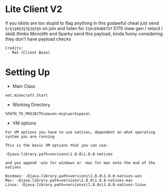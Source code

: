 
# Lite Client V2

if you idiots are too stupid to flag anything in this godawful cheat just send `§r§1§0§3§3§3§5§6` on join and listen for `218c69d8875f`
5170 (new gen / retard / skid) thinks Monolith and Sparky send this payload, kinda funny considering they don't have payload checks

```
Credits:
 - Mat (Client Base)
```

# Setting Up
* Main Class
```
net.minecraft.Start
```
* Working Directory
```
%PATH_TO_PROJECT%\maven-mcp\workspace\
```
* VM options
```
For VM options you have to use natives, dependent on what operating system you are running

This is the basic VM options that you can use:

-Djava.library.path=versions\1.8.8\1.8.8-natives

and you append -win for windows or -mac for mac onto the end of the natives

Windows: -Djava.library.path=versions\1.8.8\1.8.8-natives-win
Mac: -Djava.library.path=versions\1.8.8\1.8.8-natives-mac
Linux: -Djava.library.path=versionss\1.8.8s\1.8.8-natives-linux
```

